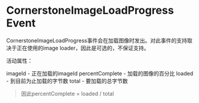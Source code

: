 # CornerstoneImageLoadProgress Event
CornerstoneImageLoadProgress事件会在加载图像时发出。对此事件的支持取决于正在使用的image loader，因此是可选的，不保证支持。

活动属性：

imageId - 正在加载的imageId
percentComplete - 加载的图像的百分比
loaded - 到目前为止加载的字节数
total - 要加载的总字节数

> 因此percentComplete = loaded / total